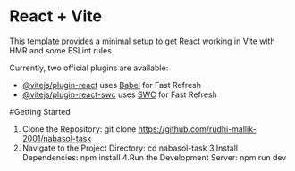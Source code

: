 # React + Vite

This template provides a minimal setup to get React working in Vite with HMR and some ESLint rules.

Currently, two official plugins are available:

- [@vitejs/plugin-react](https://github.com/vitejs/vite-plugin-react/blob/main/packages/plugin-react/README.md) uses [Babel](https://babeljs.io/) for Fast Refresh
- [@vitejs/plugin-react-swc](https://github.com/vitejs/vite-plugin-react-swc) uses [SWC](https://swc.rs/) for Fast Refresh

#Getting Started

1. Clone the Repository:
	git clone https://github.com/rudhi-mallik-2001/nabasol-task
2. Navigate to the Project Directory:
      cd nabasol-task
3.Install Dependencies:
      npm install
4.Run the Development Server:
      npm run dev
